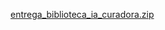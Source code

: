 [entrega_biblioteca_ia_curadora.zip](https://github.com/user-attachments/files/19639303/entrega_biblioteca_ia_curadora.zip)
